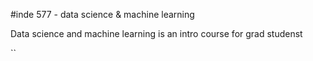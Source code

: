 #inde 577 - data science & machine learning

Data science and machine learning is an intro course for grad studenst 

``